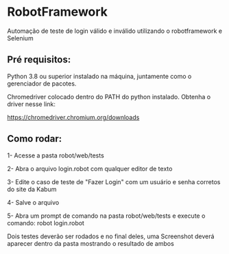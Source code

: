 # RobotFramework
Automação de teste de login válido e inválido utilizando o robotframework e Selenium

## Pré requisitos:

Python 3.8 ou superior instalado na máquina, juntamente como o gerenciador de pacotes.

Chromedriver colocado dentro do PATH do python instalado. Obtenha o driver nesse link:

https://chromedriver.chromium.org/downloads

## Como rodar:

1- Acesse a pasta robot/web/tests

2- Abra o arquivo login.robot com qualquer editor de texto

3- Edite o caso de teste de "Fazer Login" com um usuário e senha corretos do site da Kabum

4- Salve o arquivo

5- Abra um prompt de comando na pasta robot/web/tests e execute o comando: robot login.robot

Dois testes deverão ser rodados e no final deles, uma Screenshot deverá aparecer dentro da pasta mostrando o resultado de ambos

